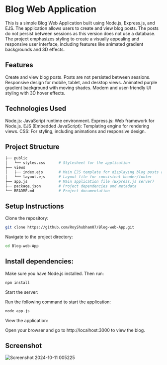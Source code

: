 # Blog Web Application
This is a simple Blog Web Application built using Node.js, Express.js, and EJS. The application allows users to create and view blog posts. The posts do not persist between sessions as this version does not use a database. The project emphasizes styling to create a visually appealing and responsive user interface, including features like animated gradient backgrounds and 3D effects.

## Features
Create and view blog posts.
Posts are not persisted between sessions.
Responsive design for mobile, tablet, and desktop views.
Animated purple gradient background with moving shades.
Modern and user-friendly UI styling with 3D hover effects.
## Technologies Used
Node.js: JavaScript runtime environment.
Express.js: Web framework for Node.js.
EJS (Embedded JavaScript): Templating engine for rendering views.
CSS: For styling, including animations and responsive design.
## Project Structure
```bash
├── public
│   └── styles.css      # Stylesheet for the application
├── views
│   ├── index.ejs       # Main EJS template for displaying blog posts and form
│   └── layout.ejs      # Layout file for consistent header/footer
├── app.js              # Main application file (Express.js server)
├── package.json        # Project dependencies and metadata
└── README.md           # Project documentation
```
## Setup Instructions
Clone the repository:

```bash
git clone https://github.com/RoyShubham07/Blog-web-App.git
```
Navigate to the project directory:

```bash
cd Blog-web-App
```
## Install dependencies:

Make sure you have Node.js installed. Then run:

```bash
npm install
```
Start the server:

Run the following command to start the application:

```bash
node app.js
```
View the application:

Open your browser and go to http://localhost:3000 to view the blog.

## Screenshot
![Screenshot 2024-10-11 005225](https://github.com/user-attachments/assets/2344117d-be9b-4137-b00c-1edb0b7afbda)
